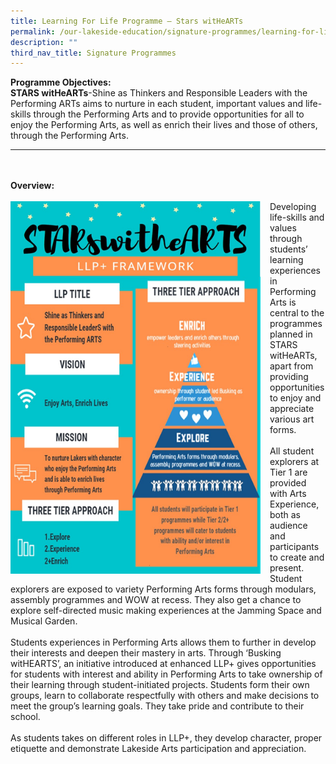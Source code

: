 ```yaml
---
title: Learning For Life Programme – Stars witHeARTs
permalink: /our-lakeside-education/signature-programmes/learning-for-life-programme-stars-withearts/
description: ""
third_nav_title: Signature Programmes
---
```

<b>Programme Objectives:</b>
<br>
<b>STARS witHeARTs</b>-Shine as Thinkers and Responsible Leaders with the Performing ARTs aims to nurture in each student, important values and life-skills through the Performing Arts and to provide opportunities for all to enjoy the Performing Arts, as well as enrich their lives and those of others, through the Performing Arts.  
<hr><br><br>
<b>Overview:</b>
<br><br>
<img src="/images/Department/13LLP/LLP1.png" style="width: 400px; float: left; margin-right: 15px;">
Developing life-skills and values through students’ learning experiences in Performing Arts is central to the programmes planned in STARS witHeARTs, apart from providing opportunities to enjoy and appreciate various art forms.
<br><br>
All student explorers at Tier 1 are provided with Arts Experience, both as audience and participants to create and present. Student explorers are exposed to variety Performing Arts forms through modulars, assembly programmes and WOW at recess. They also get a chance to explore self-directed music making experiences at the Jamming Space and Musical Garden.  
<br><br>
Students experiences in Performing Arts allows them to further in develop their interests and deepen their mastery in arts. Through ‘Busking witHEARTS’, an initiative introduced at enhanced LLP+ gives opportunities for students with interest and ability in Performing Arts to take ownership of their learning through student-initiated projects. Students form their own groups, learn to collaborate respectfully with others and make decisions to meet the group’s learning goals. They take pride and contribute to their school. 
<br><br>
As students takes on different roles in LLP+, they develop character, proper etiquette and demonstrate Lakeside Arts participation and appreciation.